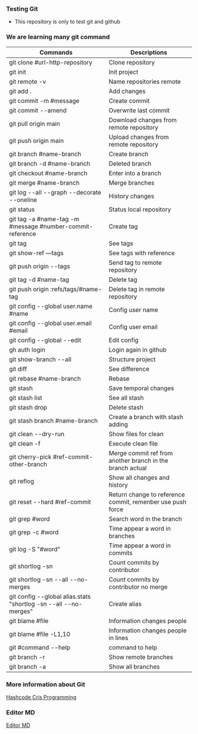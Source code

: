 ### Testing Git 

- This repository is only to test git and github

### We are learning many git command
                    
Commands  | Descriptions
------------- | -------------
git clone #url-http-repository | Clone repository
git init | Init project
git remote -v  | Name repositories remote
git add .  | Add changes
git commit -m #message  | Create commit
git commit --amend | Overwrite last commit
git pull origin main | Download changes from remote repository
git push origin main | Upload changes from remote repository
git branch #name-branch | Create branch
git branch -d #name-branch | Deleted branch
git checkout #name-branch | Enter into a branch 
git merge #name-branch | Merge branches
git log --all --graph --decorate --oneline | History changes
git status | Status local repository
git tag -a #name-tag -m #message #number-commit-reference | Create tag
git tag | See tags
git show-ref —tags | See tags with reference
git push origin --tags | Send tag to remote repository
git tag -d #name-tag | Delete tag
git push origin :refs/tags/#name-tag | Delete tag in remote repository
git config --global user.name #name | Config user name
git config --global user.email #email | Config user email
git config --global --edit | Edit config
gh auth login | Login again in github
git show-branch --all | Structure project
git diff | See difference
git rebase #name-branch | Rebase
git stash | Save temporal changes
git stash list | See all stash
git stash drop | Delete stash
git stash branch #name-branch | Create a branch with stash adding
git clean --dry-run | Show files for clean
git clean -f | Execute clean file
git cherry-pick #ref-commit-other-branch | Merge commit ref from another branch in the branch actual
git reflog | Show all changes and history
git reset --hard #ref-commit | Return change to reference commit, remenber use push force
git grep #word | Search word in the branch
git grep -c #word | Time appear a word in branches
git log -S "#word" | Time appear a word in commits
git shortlog -sn | Count commits by contributor
git shortlog -sn --all --no-merges | Count commits by contributor no merge
git config --global alias.stats "shortlog -sn --all --no-merges" | Create alias
git blame #file | Information changes people
git blame #file -L1,10 | Information changes people in lines
git #command --help | command to help
git branch -r | Show remote branches
git branch -a | Show all branches


### More information about Git

[Hashcode Cris Programming](https://crisprogramming.hashnode.dev/)

### Editor MD
[Editor MD](https://pandao.github.io/editor.md/en.html)
